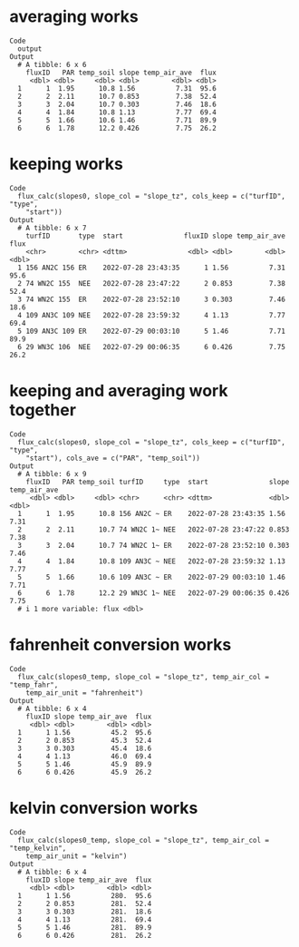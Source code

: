 # averaging works

    Code
      output
    Output
      # A tibble: 6 x 6
        fluxID   PAR temp_soil slope temp_air_ave  flux
         <dbl> <dbl>     <dbl> <dbl>        <dbl> <dbl>
      1      1  1.95      10.8 1.56          7.31  95.6
      2      2  2.11      10.7 0.853         7.38  52.4
      3      3  2.04      10.7 0.303         7.46  18.6
      4      4  1.84      10.8 1.13          7.77  69.4
      5      5  1.66      10.6 1.46          7.71  89.9
      6      6  1.78      12.2 0.426         7.75  26.2

# keeping works

    Code
      flux_calc(slopes0, slope_col = "slope_tz", cols_keep = c("turfID", "type",
        "start"))
    Output
      # A tibble: 6 x 7
        turfID       type  start               fluxID slope temp_air_ave  flux
        <chr>        <chr> <dttm>               <dbl> <dbl>        <dbl> <dbl>
      1 156 AN2C 156 ER    2022-07-28 23:43:35      1 1.56          7.31  95.6
      2 74 WN2C 155  NEE   2022-07-28 23:47:22      2 0.853         7.38  52.4
      3 74 WN2C 155  ER    2022-07-28 23:52:10      3 0.303         7.46  18.6
      4 109 AN3C 109 NEE   2022-07-28 23:59:32      4 1.13          7.77  69.4
      5 109 AN3C 109 ER    2022-07-29 00:03:10      5 1.46          7.71  89.9
      6 29 WN3C 106  NEE   2022-07-29 00:06:35      6 0.426         7.75  26.2

# keeping and averaging work together

    Code
      flux_calc(slopes0, slope_col = "slope_tz", cols_keep = c("turfID", "type",
        "start"), cols_ave = c("PAR", "temp_soil"))
    Output
      # A tibble: 6 x 9
        fluxID   PAR temp_soil turfID     type  start               slope temp_air_ave
         <dbl> <dbl>     <dbl> <chr>      <chr> <dttm>              <dbl>        <dbl>
      1      1  1.95      10.8 156 AN2C ~ ER    2022-07-28 23:43:35 1.56          7.31
      2      2  2.11      10.7 74 WN2C 1~ NEE   2022-07-28 23:47:22 0.853         7.38
      3      3  2.04      10.7 74 WN2C 1~ ER    2022-07-28 23:52:10 0.303         7.46
      4      4  1.84      10.8 109 AN3C ~ NEE   2022-07-28 23:59:32 1.13          7.77
      5      5  1.66      10.6 109 AN3C ~ ER    2022-07-29 00:03:10 1.46          7.71
      6      6  1.78      12.2 29 WN3C 1~ NEE   2022-07-29 00:06:35 0.426         7.75
      # i 1 more variable: flux <dbl>

# fahrenheit conversion works

    Code
      flux_calc(slopes0_temp, slope_col = "slope_tz", temp_air_col = "temp_fahr",
        temp_air_unit = "fahrenheit")
    Output
      # A tibble: 6 x 4
        fluxID slope temp_air_ave  flux
         <dbl> <dbl>        <dbl> <dbl>
      1      1 1.56          45.2  95.6
      2      2 0.853         45.3  52.4
      3      3 0.303         45.4  18.6
      4      4 1.13          46.0  69.4
      5      5 1.46          45.9  89.9
      6      6 0.426         45.9  26.2

# kelvin conversion works

    Code
      flux_calc(slopes0_temp, slope_col = "slope_tz", temp_air_col = "temp_kelvin",
        temp_air_unit = "kelvin")
    Output
      # A tibble: 6 x 4
        fluxID slope temp_air_ave  flux
         <dbl> <dbl>        <dbl> <dbl>
      1      1 1.56          280.  95.6
      2      2 0.853         281.  52.4
      3      3 0.303         281.  18.6
      4      4 1.13          281.  69.4
      5      5 1.46          281.  89.9
      6      6 0.426         281.  26.2

